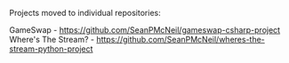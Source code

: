 Projects moved to individual repositories:

GameSwap - https://github.com/SeanPMcNeil/gameswap-csharp-project
Where's The Stream? - https://github.com/SeanPMcNeil/wheres-the-stream-python-project
